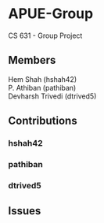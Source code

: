 # APUE-Group
CS 631 - Group Project

## Members
Hem Shah (hshah42)  
P. Athiban (pathiban)  
Devharsh Trivedi (dtrived5)

## Contributions

### hshah42

### pathiban

### dtrived5

## Issues

